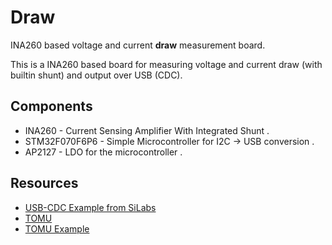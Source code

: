 Draw
===

INA260 based voltage and current __draw__ measurement board.

This is a INA260 based board for measuring voltage and current draw (with builtin shunt) and output over USB (CDC).


## Components

- INA260 - Current Sensing Amplifier With Integrated Shunt .
- STM32F070F6P6 - Simple Microcontroller for I2C -> USB conversion .
- AP2127 - LDO for the microcontroller .

## Resources

- [USB-CDC Example from SiLabs](https://github.com/SiliconLabs/Gecko_SDK/tree/master/hardware/kit/SLSTK3400A_EFM32HG/examples/usbdcdc)
- [TOMU](https://github.com/im-tomu/)
- [TOMU Example](https://github.com/im-tomu/tomu-samples/tree/master/efm32hg-blinky-usb)
